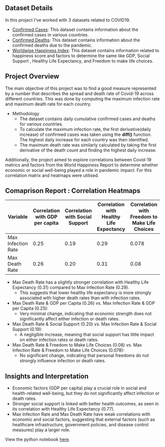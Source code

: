## Dataset Details
In this project I've worked with 3 datasets related to COVID19. 
+ [Confirmed Cases](https://github.com/Debraj-Bora/Python-Portfolio/blob/main/Covid19%20Analysis/covid19_Confirmed_dataset.csv): This dataset contains information about the confirmed cases in various countries.
+ [Confirmed Deaths](https://github.com/Debraj-Bora/Python-Portfolio/blob/main/Covid19%20Analysis/covid19_deaths_dataset.csv): This dataset contains information about the confirmed deaths due to the pandemic.
+ [Worldwise Happiness Index](https://github.com/Debraj-Bora/Python-Portfolio/blob/main/Covid19%20Analysis/worldwide_happiness_report.csv): This dataset contains information related to happiness score and factors to determine the same like GDP, Social Support
, Healthy Life Expectancy, and Freedom to make life choices.

## Project Overview
The main objective of this project was to find a good measure represented by a number that describes the spread and death rate of Covid-19 across different countries. This
was done by computing the maximum infection rate and maximum death rate for each country.
+ Methodology
  - The dataset contains daily cumulative confirmed cases and deaths for various countries.
  - To calculate the maximum infection rate, the first derivative(daily increase) of confirmed cases was taken using the **diff()** function. The highest daily increase
for each country was then identified.
  - The maximum death rate was similarly calculated by taking the first derivative of the death count and finding the highest daily increase.

Additionally, the project aimed to explore correlations between Covid-19 metrics and factors from the World Happiness Report to determine whether economic or social well-being played a role in pandemic
impact. For this correlation matrix and heatmaps were utilised.
## Comaprison Report : Correlation Heatmaps

| Variable | Correlation with GDP per capita | Correlation with Social Support | Correlation with Healthy Life Expectancy | Correlation with Freedom to Make Life Choices |
| ---- | --- | --- | --- | --- |         
| Max Infection Rate | 0.25 | 0.19 | 0.29 | 0.078 |
| Max Death Rate | 0.26 | 0.20 | 0.31 | 0.08 |

+ Max Death Rate has a slightly stronger correlation with Healthy Life Expectancy (0.31) compared to Max Infection Rate (0.29).
  - This suggests that lower healthy life expectancy is more strongly associated with higher death rates than with infection rates.
+ Max Death Rate & GDP per Capita (0.26) vs. Max Infection Rate & GDP per Capita (0.25):
  - Very minimal change, indicating that economic strength does not significantly affect either infection or death rates.
+ Max Death Rate & Social Support (0.20) vs. Max Infection Rate & Social Support (0.19):
  - A negligible increase, meaning that social support has little impact on either infection rates or death rates.
+ Max Death Rate & Freedom to Make Life Choices (0.08) vs. Max Infection Rate & Freedom to Make Life Choices (0.078):
  - No significant change, indicating that personal freedoms do not strongly influence infection or death rates.
## Insights and Interpretation
- Economic factors (GDP per capita) play a crucial role in social and health-related well-being, but they do not significantly affect infection or death rates.
- Stronger social support is linked with better health outcomes, as seen in its correlation with Healthy Life Expectancy (0.77).
- Max Infection Rate and Max Death Rate have weak correlations with economic and social factors, suggesting that external factors (such as healthcare infrastructure, government policies, and disease control measures) play a larger role.

View the python notebook [here](https://github.com/Debraj-Bora/Python-Portfolio/blob/main/Covid19%20Analysis/covid19%20data%20analysis%20notebook.ipynb).
